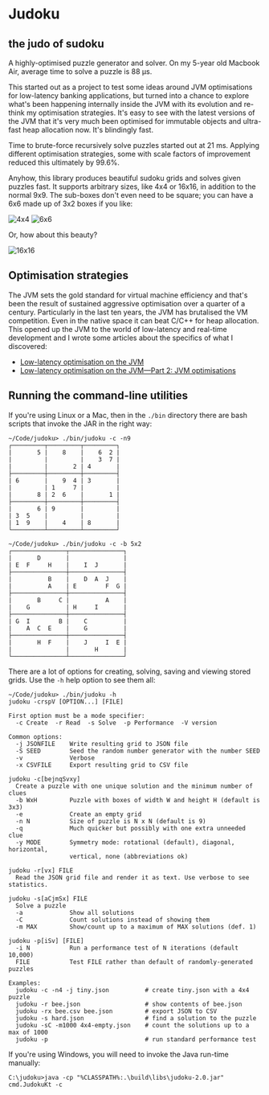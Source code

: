 # Judoku
## the judo of sudoku

A highly-optimised puzzle generator and solver. On my 5-year old Macbook Air, average time to solve a puzzle is 88 µs.

This started out as a project to test some ideas around JVM optimisations for low-latency banking applications, but turned into a chance to explore what's been happening internally inside the JVM with its evolution and re-think my optimisation strategies. It's easy to see with the latest versions of the JVM that it's very much been optimised for immutable objects and ultra-fast heap allocation now. It's blindingly fast.

Time to brute-force recursively solve puzzles started out at 21 ms. Applying different optimisation strategies, some with scale factors of improvement reduced this ultimately by 99.6%.

Anyhow, this library produces beautiful sudoku grids and solves given puzzles fast. It supports arbitrary sizes,
like 4x4 or 16x16, in addition to the normal 9x9. The sub-boxes don't even need to be square; you can have a 6x6 made up of 3x2 boxes if you like:

![4x4](https://i.imgur.com/l2uHIKX.png)
![6x6](https://i.imgur.com/zIxxBzf.png)

Or, how about this beauty?

![16x16](https://i.imgur.com/40Z018O.png)

## Optimisation strategies

The JVM sets the gold standard for virtual machine efficiency and that's been the result of sustained aggressive optimisation over a quarter of a century. Particularly in the last ten years, the JVM has brutalised the VM competition. Even in the native space it can beat C/C++ for heap allocation. This opened up the JVM to the world of low-latency and real-time development and I wrote some articles about the specifics of what I discovered:

- [Low-latency optimisation on the JVM](https://www.linkedin.com/pulse/low-latency-optimisation-jvm-steve-ball/)
- [Low-latency optimisation on the JVM—Part 2: JVM optimisations](https://www.linkedin.com/pulse/low-latency-optimisation-jvmpart-2-jvm-optimisations-steve-ball/)

## Running the command-line utilities

If you're using Linux or a Mac, then in the `./bin` directory there are bash scripts that invoke the JAR in the right way:
```
~/Code/judoku> ./bin/judoku -c -n9
┌─────────┬─────────┬─────────┐
|       5 |    8    |    6  2 |
|         |         |    3  7 |
|         |       2 | 4       |
├─────────┼─────────┼─────────┤
| 6       |    9  4 | 3       |
|         | 1     7 |         |
|       8 | 2  6    |       1 |
├─────────┼─────────┼─────────┤
|       6 | 9       |         |
| 3  5    |         |         |
| 1  9    |    4    | 8       |
└─────────┴─────────┴─────────┘

~/Code/judoku> ./bin/judoku -c -b 5x2
┌───────────────┬───────────────┐
|       D       |               |
| E  F     H    |    I  J       |
├───────────────┼───────────────┤
|          B    |    D  A  J    |
|          A    | E        F  G |
├───────────────┼───────────────┤
|       B     C |          A    |
|    G          | H     I       |
├───────────────┼───────────────┤
| G  I        B |    C          |
|    A  C  E    |    G          |
├───────────────┼───────────────┤
|       H  F    |    J     I  E |
|               |       H       |
└───────────────┴───────────────┘
```
There are a lot of options for creating, solving, saving and viewing stored grids. Use the `-h` help option to see them all:
```
~/Code/judoku> ./bin/judoku -h
judoku -crspV [OPTION...] [FILE]

First option must be a mode specifier:
  -c Create  -r Read  -s Solve  -p Performance  -V version

Common options:
  -j JSONFILE    Write resulting grid to JSON file
  -S SEED        Seed the random number generator with the number SEED
  -v             Verbose
  -x CSVFILE     Export resulting grid to CSV file

judoku -c[bejnqSvxy]
  Create a puzzle with one unique solution and the minimum number of clues
  -b WxH         Puzzle with boxes of width W and height H (default is 3x3)
  -e             Create an empty grid
  -n N           Size of puzzle is N x N (default is 9)
  -q             Much quicker but possibly with one extra unneeded clue
  -y MODE        Symmetry mode: rotational (default), diagonal, horizontal,
                 vertical, none (abbreviations ok)

judoku -r[vx] FILE
  Read the JSON grid file and render it as text. Use verbose to see statistics.

judoku -s[aCjmSx] FILE
  Solve a puzzle
  -a             Show all solutions
  -C             Count solutions instead of showing them
  -m MAX         Show/count up to a maximum of MAX solutions (def. 1)

judoku -p[iSv] [FILE]
  -i N           Run a performance test of N iterations (default 10,000)
  FILE           Test FILE rather than default of randomly-generated puzzles

Examples:
  judoku -c -n4 -j tiny.json          # create tiny.json with a 4x4 puzzle
  judoku -r bee.json                  # show contents of bee.json
  judoku -rx bee.csv bee.json         # export JSON to CSV
  judoku -s hard.json                 # find a solution to the puzzle
  judoku -sC -m1000 4x4-empty.json    # count the solutions up to a max of 1000
  judoku -p                           # run standard performance test
```

If you're using Windows, you will need to invoke the Java run-time manually:
```
C:\judoku>java -cp "%CLASSPATH%:.\build\libs\judoku-2.0.jar" cmd.JudokuKt -c
```
